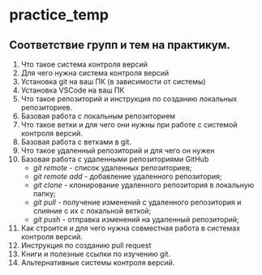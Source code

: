 # practice_temp

## Соответствие групп и тем на практикум.

1. Что такое система контроля версий
2. Для чего нужна система контроля версий
3. Установка git на ваш ПК (в зависимости от системы)
4. Установка VSCode на ваш ПК
5. Что такое репозиторий и инструкция по созданию локальных репозиториев.
6. Базовая работа с локальным репозиторием
7. Что такое ветки и для чего они нужны при работе с системой контроля версий.
8. Базовая работа с ветками в git.
9. Что такое удаленный репозиторий и для чего он нужен
10. Базовая работа с удаленными репозиториями GitHub
    * *git remote* - список удаленных репозиториев;
    * *git remote add* - добавление удаленного репозитория;
    * *git clone* - клонирование удаленного репозитория в локальную папку;
    * *git pull* - получение изменений с удаленного репозитория и слияние с их с локальной веткой;
    * *git push* - отправка изменений на удаленный репозиторий;
11. Как строится и для чего нужна совместная работа в системах контроля версий.
12. Инструкция по созданию pull request
13. Книги и полезные ссылки по изучению git.
14. Альтернативные системы контроля версий.
